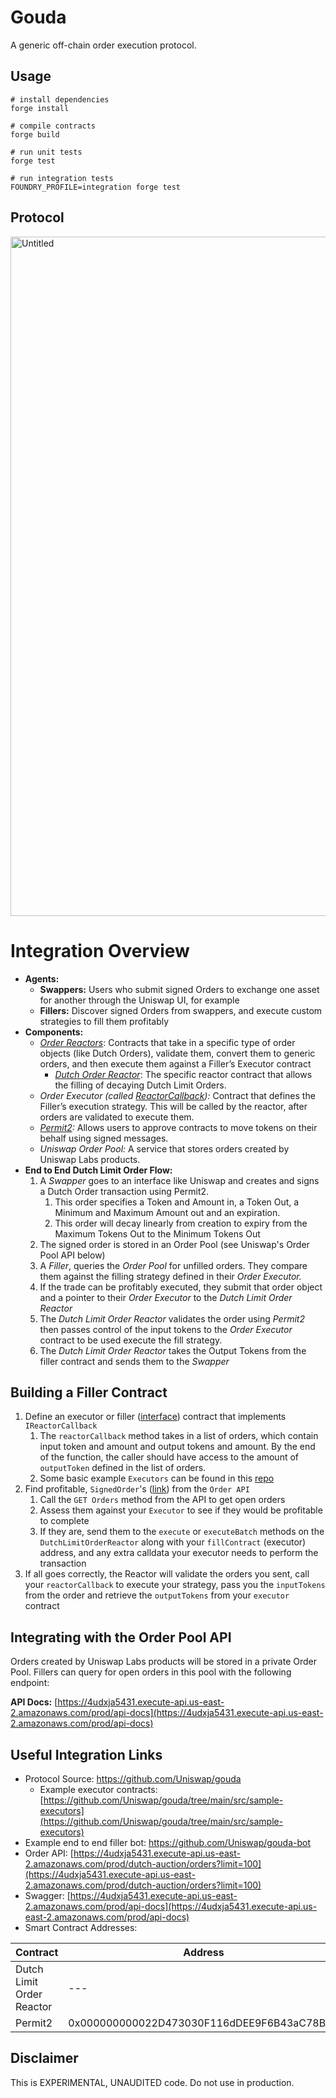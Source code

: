 # Gouda
A generic off-chain order execution protocol.

## Usage

```
# install dependencies
forge install

# compile contracts
forge build

# run unit tests
forge test

# run integration tests
FOUNDRY_PROFILE=integration forge test
```

## Protocol
<img width="1087" alt="Untitled" src="https://user-images.githubusercontent.com/8218221/197440654-ead0fe75-2d4c-4f93-a7ff-b995481cf545.png">

# Integration Overview

- **Agents:**
    - **Swappers:** Users who submit signed Orders to exchange one asset for another through the Uniswap UI, for example
    - **Fillers:** Discover signed Orders from swappers, and execute custom strategies to fill them profitably
- **Components:**
    - *[Order Reactors](https://github.com/Uniswap/gouda/blob/main/src/interfaces/IReactor.sol)*:  Contracts that take in a specific type of order objects (like Dutch Orders), validate them, convert them to generic orders, and then execute them against a Filler’s Executor contract
        - *[Dutch Order Reactor](https://github.com/Uniswap/gouda/blob/main/src/reactors/DutchLimitOrderReactor.sol)*: The specific reactor contract that allows the filling of decaying Dutch Limit Orders.
    - *Order Executor (called [ReactorCallback](https://github.com/Uniswap/gouda/blob/main/src/interfaces/IReactorCallback.sol)):* Contract that defines the Filler’s execution strategy. This will be called by the reactor, after orders are validated to execute them.
    - *[Permit2](https://github.com/Uniswap/permit2):* Allows users to approve contracts to move tokens on their behalf using signed messages.
    - *Uniswap Order Pool:* A service that stores orders created by Uniswap Labs products.
- **End to End Dutch Limit Order Flow:**
    1. A *Swapper* goes to an interface like Uniswap and creates and signs a Dutch Order transaction using Permit2.
        1. This order specifies a Token and Amount in, a Token Out, a Minimum and Maximum Amount out and an expiration.
        2. This order will decay linearly from creation to expiry from the Maximum Tokens Out to the Minimum Tokens Out
    2. The signed order is stored in an Order Pool (see Uniswap's Order Pool API below)
    3. A *Filler*, queries the *Order Pool* for unfilled orders. They compare them against the filling strategy defined in their *Order Executor.*
    4. If the trade can be profitably executed, they submit that order object and a pointer to their *Order Executor* to the *Dutch Limit Order Reactor*
    5. The *Dutch Limit Order Reactor* validates the order using *Permit2* then passes control of the input tokens to the *Order Executor* contract to be used execute the fill strategy.
    6.  The *Dutch Limit Order Reactor* takes the Output Tokens from the filler contract and sends them to the *Swapper*

## Building a Filler Contract

1. Define an executor or filler ([interface](https://github.com/Uniswap/gouda/blob/main/src/interfaces/IReactorCallback.sol)) contract that implements `IReactorCallback`
    1. The `reactorCallback` method takes in a list of orders, which contain input token and amount and output tokens and amount. By the end of the function, the caller should have access to the amount of `outputToken` defined in the list of orders.
    2. Some basic example `Executors` can be found in this [repo](https://github.com/Uniswap/gouda/tree/main/src/sample-executors)
2. Find profitable, `SignedOrder`'s ([link](https://github.com/Uniswap/gouda/blob/c4b95723fa4b9e30533d50e931591b2a20d91767/src/base/ReactorStructs.sol#L36)) from the `Order API`
    1. Call the `GET Orders` method from the API to get open orders
    2. Assess them against your `Executor` to see if they would be profitable to complete
    3. If they are, send them to the `execute` or `executeBatch` methods on the `DutchLimitOrderReactor` along with your `fillContract` (executor) address, and any extra calldata your executor needs to perform the transaction
3. If all goes correctly, the Reactor will validate the orders you sent, call your `reactorCallback` to execute your strategy, pass you the `inputTokens` from the order and retrieve the `outputTokens` from your `executor` contract

## Integrating with the Order Pool API

Orders created by Uniswap Labs products will be stored in a private Order Pool. Fillers can query for open orders in this pool with the following endpoint:

**API Docs:**  [https://4udxja5431.execute-api.us-east-2.amazonaws.com/prod/api-docs](https://4udxja5431.execute-api.us-east-2.amazonaws.com/prod/api-docs)

## Useful Integration Links

- Protocol Source: https://github.com/Uniswap/gouda
    - Example executor contracts: [https://github.com/Uniswap/gouda/tree/main/src/sample-executors](https://github.com/Uniswap/gouda/tree/main/src/sample-executors)
- Example end to end filler bot: https://github.com/Uniswap/gouda-bot
- Order API: [https://4udxja5431.execute-api.us-east-2.amazonaws.com/prod/dutch-auction/orders?limit=100](https://4udxja5431.execute-api.us-east-2.amazonaws.com/prod/dutch-auction/orders?limit=100)
- Swagger: [https://4udxja5431.execute-api.us-east-2.amazonaws.com/prod/api-docs](https://4udxja5431.execute-api.us-east-2.amazonaws.com/prod/api-docs)
- Smart Contract Addresses:


| Contract                  | Address                                    | GH Link                                                                            |
| ---                       | ---                                        | ---                                                                                |
| Dutch Limit Order Reactor | ---                                        | https://github.com/Uniswap/gouda/blob/main/src/reactors/DutchLimitOrderReactor.sol |
| Permit2                   | 0x000000000022D473030F116dDEE9F6B43aC78BA3 | https://github.com/Uniswap/permit2                                                 |

## Disclaimer
This is EXPERIMENTAL, UNAUDITED code. Do not use in production.
